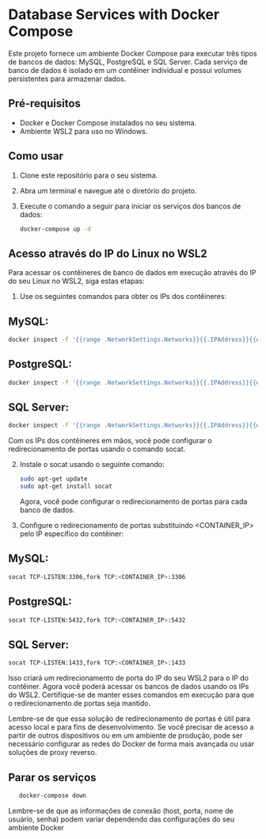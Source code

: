 # Database Services with Docker Compose

Este projeto fornece um ambiente Docker Compose para executar três tipos de bancos de dados: MySQL, PostgreSQL e SQL Server. Cada serviço de banco de dados é isolado em um contêiner individual e possui volumes persistentes para armazenar dados.

## Pré-requisitos

- Docker e Docker Compose instalados no seu sistema.
- Ambiente WSL2 para uso no Windows.

## Como usar

1. Clone este repositório para o seu sistema.

2. Abra um terminal e navegue até o diretório do projeto.

3. Execute o comando a seguir para iniciar os serviços dos bancos de dados:

   ```bash
   docker-compose up -d

## Acesso através do IP do Linux no WSL2
Para acessar os contêineres de banco de dados em execução através do IP do seu Linux no WSL2, siga estas etapas:

1. Use os seguintes comandos para obter os IPs dos contêineres:

## MySQL:

   ```bash
   docker inspect -f '{{range .NetworkSettings.Networks}}{{.IPAddress}}{{end}}' mysql
   ```
## PostgreSQL:

   ```bash
   docker inspect -f '{{range .NetworkSettings.Networks}}{{.IPAddress}}{{end}}' postgres
   ```
## SQL Server:

   ```bash
   docker inspect -f '{{range .NetworkSettings.Networks}}{{.IPAddress}}{{end}}' sqlserver
   ```
Com os IPs dos contêineres em mãos, você pode configurar o redirecionamento de portas usando o comando socat. 

2. Instale o socat usando o seguinte comando:

   ```bash
   sudo apt-get update
   sudo apt-get install socat
   ```

   Agora, você pode configurar o redirecionamento de portas para cada banco de dados. 

3. Configure o redirecionamento de portas substituindo <CONTAINER_IP> pelo IP específico do contêiner:
##  MySQL:

   ```bash
   socat TCP-LISTEN:3306,fork TCP:<CONTAINER_IP>:3306
   ```
## PostgreSQL:

   ```bash
   socat TCP-LISTEN:5432,fork TCP:<CONTAINER_IP>:5432
   ```
## SQL Server:

   ```bash
   socat TCP-LISTEN:1433,fork TCP:<CONTAINER_IP>:1433
   ```

Isso criará um redirecionamento de porta do IP do seu WSL2 para o IP do contêiner. Agora você poderá acessar os bancos de dados usando os IPs do WSL2. Certifique-se de manter esses comandos em execução para que o redirecionamento de portas seja mantido.

Lembre-se de que essa solução de redirecionamento de portas é útil para acesso local e para fins de desenvolvimento. Se você precisar de acesso a partir de outros dispositivos ou em um ambiente de produção, pode ser necessário configurar as redes do Docker de forma mais avançada ou usar soluções de proxy reverso.

## Parar os serviços

```bash
   docker-compose down
   ```
Lembre-se de que as informações de conexão (host, porta, nome de usuário, senha) podem variar dependendo das configurações do seu ambiente Docker